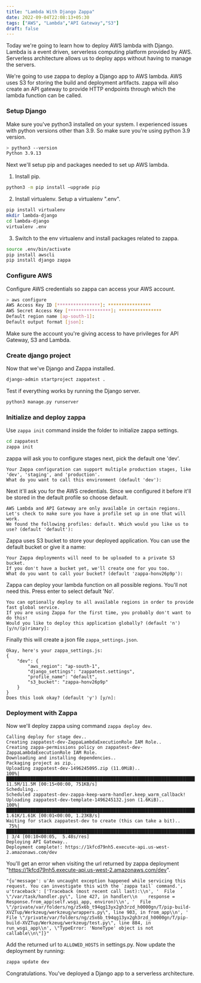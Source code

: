 ```yaml
---
title: "Lambda With Django Zappa"
date: 2022-09-04T22:08:13+05:30
tags: ["AWS", "Lambda","API Gateway","S3"]
draft: false
---
```


Today we're going to learn how to deploy AWS lambda with Django. Lambda is a event driven, serverless computing platform provided by AWS. Serverless architecture allows us to deploy apps without having to manage the servers.

We're going to use zappa to deploy a Django app to AWS lambda. AWS uses S3 for storing the build and deployment artifacts. zappa will also create an API gateway to provide HTTP endpoints through which the lambda function can be called.

### Setup Django

Make sure you've python3 installed on your system. I experienced issues with python versions other than 3.9. So make sure you're using python 3.9 version.

```bash
> python3 --version
Python 3.9.13
```

Next we'll setup pip and packages needed to set up AWS lambda.

1. Install pip.
```bash
python3 -m pip install –upgrade pip
```
2. Install virtualenv. Setup a virtualenv ".env".
```bash
pip install virtualenv
mkdir lambda-django
cd lambda-django
virtualenv .env
```
3. Switch to the env virtualenv and install packages related to zappa.
```bash
source .env/bin/activate
pip install awscli
pip install django zappa
```

### Configure AWS

Configure AWS credentials so zappa can access your AWS account.

```bash
> aws configure
AWS Access Key ID [****************]: ****************
AWS Secret Access Key [****************]: ****************
Default region name [ap-south-1]:
Default output format [json]:
```

Make sure the account you're giving access to have privileges for API Gateway, S3 and Lambda.

### Create django project

Now that we've Django and Zappa installed.

```bash
django-admin startproject zappatest .
```

Test if everything works by running the Django server.

```bash
python3 manage.py runserver
```

### Initialize and deploy zappa

Use `zappa init` command inside the folder to initialize zappa settings.

```bash
cd zappatest
zappa init
```

zappa will ask you to configure stages next, pick the default one 'dev'.

```text
Your Zappa configuration can support multiple production stages, like 'dev', 'staging', and 'production'.
What do you want to call this environment (default 'dev'):
```

Next it'll ask you for the AWS credentials. Since we configured it before it'll be stored in the default profile so choose default.

```text
AWS Lambda and API Gateway are only available in certain regions. Let's check to make sure you have a profile set up in one that will work.
We found the following profiles: default. Which would you like us to use? (default 'default'):
```

Zappa uses S3 bucket to store your deployed application. You can use the default bucket or give it a name:

```text
Your Zappa deployments will need to be uploaded to a private S3 bucket.
If you don't have a bucket yet, we'll create one for you too.
What do you want to call your bucket? (default 'zappa-honv26p9p'):
```

Zappa can deploy your lambda function on all possible regions. You'll not need this. Press enter to select default 'No'.

```text
You can optionally deploy to all available regions in order to provide fast global service.
If you are using Zappa for the first time, you probably don't want to do this!
Would you like to deploy this application globally? (default 'n') [y/n/(p)rimary]:
```

Finally this will create a json file `zappa_settings.json`.

```text
Okay, here's your zappa_settings.js:
{
    "dev": {
        "aws_region": "ap-south-1",
        "django_settings": "zappatest.settings",
        "profile_name": "default",
        "s3_bucket": "zappa-honv26p9p"
    }
}
Does this look okay? (default 'y') [y/n]:
```

### Deployment with Zappa

Now we'll deploy zappa using command `zappa deploy dev`.

```text
Calling deploy for stage dev..
Creating zappatest-dev-ZappaLambdaExecutionRole IAM Role..
Creating zappa-permissions policy on zappatest-dev-ZappaLambdaExecutionRole IAM Role.
Downloading and installing dependencies..
Packaging project as zip..
Uploading zappatest-dev-1496245095.zip (11.0MiB)..
100%|██████████████████████████████████████████████████████████████████████████████████████████████████████████████████████████████████████████████████████| 11.5M/11.5M [00:15<00:00, 751KB/s]
Scheduling..
Scheduled zappatest-dev-zappa-keep-warm-handler.keep_warm_callback!
Uploading zappatest-dev-template-1496245132.json (1.6KiB)..
100%|█████████████████████████████████████████████████████████████████████████████████████████████████████████████████████████████████████████████████████| 1.61K/1.61K [00:01<00:00, 1.23KB/s]
Waiting for stack zappatest-dev to create (this can take a bit)..
 75%|████████████████████████████████████████████████████████████████████████████████████████████████████████████████████▎                                      | 3/4 [00:10<00:05,  5.48s/res]
Deploying API Gateway..
Deployment complete!: https://1kfcd79nh5.execute-api.us-west-2.amazonaws.com/dev
```

You'll get an error when visiting the url returned by zappa deployment "https://1kfcd79nh5.execute-api.us-west-2.amazonaws.com/dev".

```text
"{u'message': u'An uncaught exception happened while servicing this request. You can investigate this with the `zappa tail` command.', u'traceback': ['Traceback (most recent call last):\\n', '  File \"/var/task/handler.py\", line 427, in handler\\n    response = Response.from_app(self.wsgi_app, environ)\\n', '  File \"/private/var/folders/ng/z5x6b_t94qg13yx2gh3rzd_h0000gn/T/pip-build-XVZTup/Werkzeug/werkzeug/wrappers.py\", line 903, in from_app\\n', '  File \"/private/var/folders/ng/z5x6b_t94qg13yx2gh3rzd_h0000gn/T/pip-build-XVZTup/Werkzeug/werkzeug/test.py\", line 884, in run_wsgi_app\\n', \"TypeError: 'NoneType' object is not callable\\n\"]}"
```

Add the returned url to `ALLOWED_HOSTS` in settings.py. Now update the deployment by running:

```bash
zappa update dev
```

Congratulations. You've deployed a Django app to a serverless architecture.
